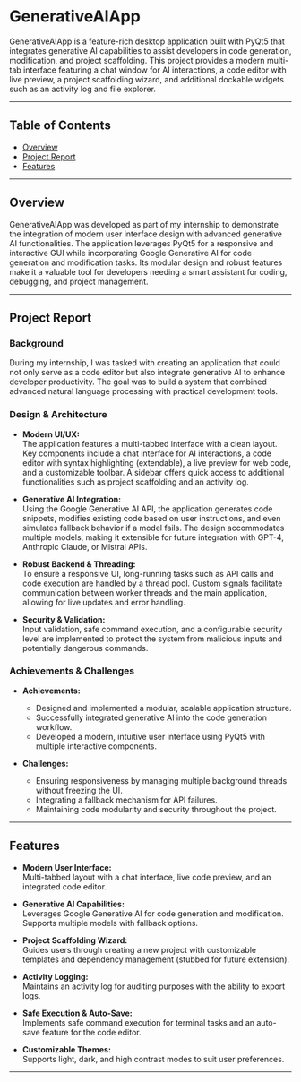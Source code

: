 # GenerativeAIApp

GenerativeAIApp is a feature-rich desktop application built with PyQt5 that integrates generative AI capabilities to assist developers in code generation, modification, and project scaffolding. This project provides a modern multi-tab interface featuring a chat window for AI interactions, a code editor with live preview, a project scaffolding wizard, and additional dockable widgets such as an activity log and file explorer.

---

## Table of Contents

- [Overview](#overview)
- [Project Report](#project-report)
- [Features](#features)

---

## Overview

GenerativeAIApp was developed as part of my internship to demonstrate the integration of modern user interface design with advanced generative AI functionalities. The application leverages PyQt5 for a responsive and interactive GUI while incorporating Google Generative AI for code generation and modification tasks. Its modular design and robust features make it a valuable tool for developers needing a smart assistant for coding, debugging, and project management.

---

## Project Report

### Background
During my internship, I was tasked with creating an application that could not only serve as a code editor but also integrate generative AI to enhance developer productivity. The goal was to build a system that combined advanced natural language processing with practical development tools.

### Design & Architecture
- **Modern UI/UX:**  
  The application features a multi-tabbed interface with a clean layout. Key components include a chat interface for AI interactions, a code editor with syntax highlighting (extendable), a live preview for web code, and a customizable toolbar. A sidebar offers quick access to additional functionalities such as project scaffolding and an activity log.
  
- **Generative AI Integration:**  
  Using the Google Generative AI API, the application generates code snippets, modifies existing code based on user instructions, and even simulates fallback behavior if a model fails. The design accommodates multiple models, making it extensible for future integration with GPT-4, Anthropic Claude, or Mistral APIs.

- **Robust Backend & Threading:**  
  To ensure a responsive UI, long-running tasks such as API calls and code execution are handled by a thread pool. Custom signals facilitate communication between worker threads and the main application, allowing for live updates and error handling.

- **Security & Validation:**  
  Input validation, safe command execution, and a configurable security level are implemented to protect the system from malicious inputs and potentially dangerous commands.

### Achievements & Challenges
- **Achievements:**  
  - Designed and implemented a modular, scalable application structure.
  - Successfully integrated generative AI into the code generation workflow.
  - Developed a modern, intuitive user interface using PyQt5 with multiple interactive components.
  
- **Challenges:**  
  - Ensuring responsiveness by managing multiple background threads without freezing the UI.
  - Integrating a fallback mechanism for API failures.
  - Maintaining code modularity and security throughout the project.

---

## Features

- **Modern User Interface:**  
  Multi-tabbed layout with a chat interface, live code preview, and an integrated code editor.

- **Generative AI Capabilities:**  
  Leverages Google Generative AI for code generation and modification. Supports multiple models with fallback options.

- **Project Scaffolding Wizard:**  
  Guides users through creating a new project with customizable templates and dependency management (stubbed for future extension).

- **Activity Logging:**  
  Maintains an activity log for auditing purposes with the ability to export logs.

- **Safe Execution & Auto-Save:**  
  Implements safe command execution for terminal tasks and an auto-save feature for the code editor.

- **Customizable Themes:**  
  Supports light, dark, and high contrast modes to suit user preferences.

---


